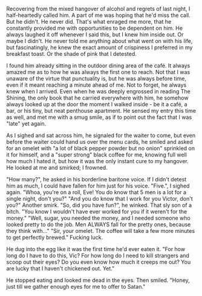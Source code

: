 Recovering from the mixed hangover of alcohol and regrets of last night, I half-heartedly called him. A part of me was hoping that he'd miss the call. But he didn't. He never did. That's what enraged me more, that he constantly provided me with opportunities to be dependent on him. He always laughed it off whenever I said this, but I knew him inside out. Or maybe I didn't. He never told me anything about what went on with his life, but fascinatingly, he knew the exact amount of crispiness I preferred in my breakfast toast. Or the shade of pink that I detested.  
 

I found him already sitting in the outdoor dining area of the café. It always amazed me as to how he was always the first one to reach. Not that I was unaware of the virtue that punctuality is, but he was always before time, even if it meant reaching a minute ahead of me. Not to forget, he always knew when I arrived. Even when he was deeply engrossed in reading The Shining, the only book that he carried everywhere with him, he somehow always looked up at the door the moment I walked inside - be it a café, a bar, or his tiny, but neat penthouse apartment. He sensed my entry this time as well, and met me with a smug smile, as if to point out the fact that I was "late" yet again.  
 

As I sighed and sat across him, he signaled for the waiter to come, but even before the waiter could hand us over the menu cards, he smiled and asked for an omelet with "a lot of black pepper powder but no onion" sprinkled on it for himself, and a "super strong" black coffee for me, knowing full well how much I hated it, but how it was the only instant cure to my hangover. He looked at me and smirked; I frowned.

"How many?", he asked in his borderline baritone voice. If I didn't detest him as much, I could have fallen for him just for his voice. "Five.", I sighed again. "Whoa, you're on a roll, Eve! You do know that 5 men is a lot for a single night, don't you?" "And you do know that I work for you Victor, don't you?" Another smirk. "So, did you have fun?", he winked. That sly son of a bitch. "You know I wouldn't have ever worked for you if it weren't for the money." "Well, sugar, you needed the money, and I needed someone who looked pretty to do the job. Men ALWAYS fall for the pretty ones, because they think with..." "Sir, your omelet. The coffee will take a few more minutes to get perfectly brewed." Fucking luck.

He dug into the egg like it was the first time he'd ever eaten it. "For how long do I have to do this, Vic? For how long do I need to kill strangers and scoop out their eyes? Do you even know how much it creeps me out? You are lucky that I haven't chickened out. Yet."  


He stopped eating and looked me dead in the eyes. Then smiled. "Honey, just till we gather enough eyes for me to offer to Satan."